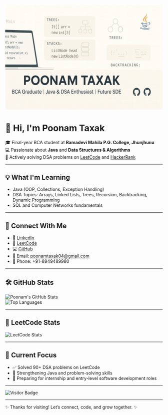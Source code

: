 ![Poonam's Banner](https://raw.githubusercontent.com/poonam04-taxak/poonam04-taxak/main/github.png)

# 👋 Hi, I'm Poonam Taxak

🎓 Final-year BCA student at **Ramadevi Mahila P.G. College, Jhunjhunu**  
💻 Passionate about **Java** and **Data Structures & Algorithms**  
🌱 Actively solving DSA problems on [LeetCode](https://leetcode.com/poonam_taxak) and [HackerRank](https://www.hackerrank.com/poonamtaxak04)

---

## 💡 What I'm Learning

- Java (OOP, Collections, Exception Handling)  
- DSA Topics: Arrays, Linked Lists, Trees, Recursion, Backtracking, Dynamic Programming  
- SQL and Computer Networks fundamentals  

---

## 🔗 Connect With Me

- 💼 [LinkedIn](https://www.linkedin.com/in/poonam-taxak-b69822366)  
- 🧠 [LeetCode](https://leetcode.com/poonam_taxak)  
- 💻 [GitHub](https://github.com/poonam04-taxak)  
- 📧 Email: poonamtaxak04@gmail.com  
- 📱 Phone: +91-8949489980  

---

## 🛠 GitHub Stats

![Poonam's GitHub Stats](https://github-readme-stats.vercel.app/api?username=poonam04-taxak&show_icons=true&theme=tokyonight)  
![Top Languages](https://github-readme-stats.vercel.app/api/top-langs/?username=poonam04-taxak&layout=compact&theme=tokyonight)

---

## 🧠 LeetCode Stats

![LeetCode Stats](https://leetcard.jacoblin.cool/poonam_taxak?theme=dark&font=baloo)

---

## 🚀 Current Focus

- ✅ Solved 90+ DSA problems on LeetCode  
- 🧠 Strengthening Java and problem-solving skills  
- 🎯 Preparing for internship and entry-level software development roles  

---

![Visitor Badge](https://komarev.com/ghpvc/?username=poonam04-taxak&label=Profile%20Views&color=0e75b6&style=flat)

---

✨ Thanks for visiting! Let’s connect, code, and grow together. ✨
